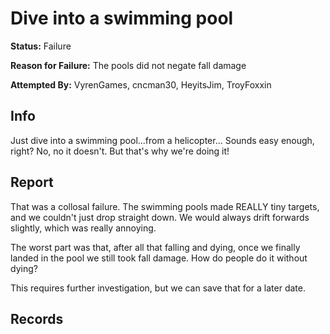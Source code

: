 # Dive into a swimming pool
**Status:** <span class="status failure">Failure</span>

**Reason for Failure:** The pools did not negate fall damage

**Attempted By:** <span>VyrenGames</span>, <span>cncman30</span>, <span>HeyitsJim</span>, <span>TroyFoxxin</span>

## Info
Just dive into a swimming pool...from a helicopter... Sounds easy enough, right? No, no it doesn't. But that's why we're doing it! 

## Report
That was a collosal failure. The swimming pools made REALLY tiny targets, and we couldn't just drop straight down. We would always drift forwards slightly, which was really annoying. 

The worst part was that, after all that falling and dying, once we finally landed in the pool we still took fall damage. How do people do it without dying? 

This requires further investigation, but we can save that for a later date. 

## Records
